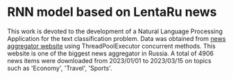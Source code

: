 # RNN model based on LentaRu news

This work is devoted to the development of a Natural Language Processing Application for the text classification problem.
Data was obtained from [news aggregator website](http://lenta.ru) using ThreadPoolExecutor concurrent methods. This website is one of the biggest news aggregator in Russia. A total of 4906 news items were downloaded from 2023/01/01 to 2023/03/15 on topics such as 'Economy', 'Travel', 'Sports'. 
